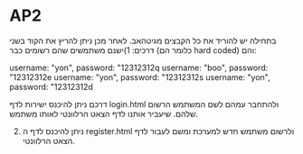 # AP2
בתחילה יש להוריד את כל הקבצים מגיטהאב.
לאחר מכן ניתן להריץ את הקוד בשני דרכים:
1)ישנם משתמשים שהם רשומים כבר (כלומר הם hard coded) והם:

username: "yon", password: "12312312q
username: "boo", password: "12312312e
username: "yon", password: "12312312s
username: "yon", password: "12312312d 

דרכם ניתן להיכנס ישירות לדף login.html ולהתחבר עמהם לשם המשתמש הרשום שלהם.
שיעביר אותנו לדף הצאט הרלוונטי לאותו משתמש.

2) ניתן להיכנס לדף ה register.html ולרשום משתמש חדש למערכת ומשם לעבור
לדף הצאט הרלוונטי.
